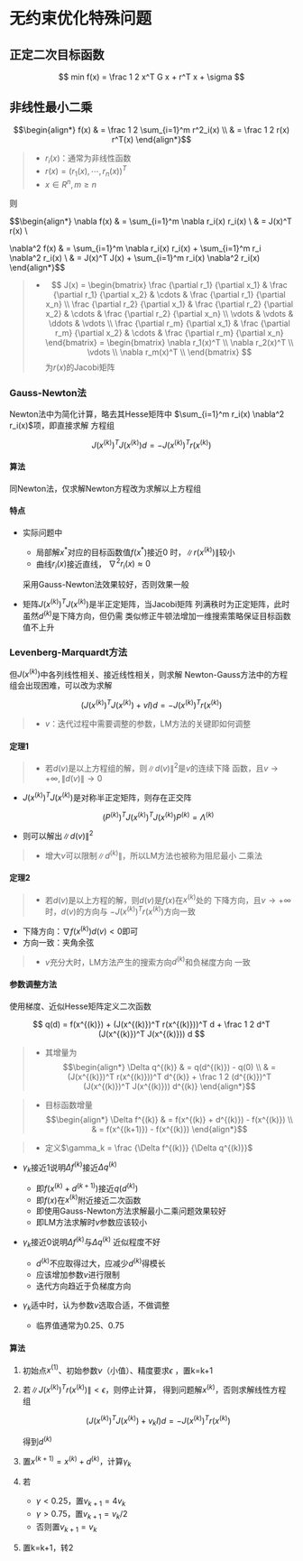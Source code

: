 #	无约束优化特殊问题

##	正定二次目标函数

$$
min f(x) = \frac 1 2 x^T G x + r^T x + \sigma
$$

##	非线性最小二乘

$$\begin{align*}
f(x) & = \frac 1 2 \sum_{i=1}^m r^2_i(x) \\
& = \frac 1 2 r(x) r^T(x)
\end{align*}$$

> - $r_i(x)$：通常为非线性函数
> - $r(x) = (r_1(x), \cdots, r_n(x))^T$
> - $x \in R^n, m \geq n$

则

$$\begin{align*}
\nabla f(x) & = \sum_{i=1}^m \nabla r_i(x)
	r_i(x) \\
& = J(x)^T r(x) \\

\nabla^2 f(x) & = \sum_{i=1}^m \nabla r_i(x)
	r_i(x) + \sum_{i=1}^m r_i \nabla^2 r_i(x) \\
& = J(x)^T J(x) + \sum_{i=1}^m r_i(x) \nabla^2 r_i(x)
\end{align*}$$

> - $$
	J(x) = \begin{bmatrix}
	\frac {\partial r_1} {\partial x_1} &
		\frac {\partial r_1} {\partial x_2} & \cdots &
		\frac {\partial r_1} {\partial x_n} \\
	\frac {\partial r_2} {\partial x_1} &
		\frac {\partial r_2} {\partial x_2} & \cdots &
		\frac {\partial r_2} {\partial x_n} \\
	\vdots & \vdots & \ddots & \vdots \\
	\frac {\partial r_m} {\partial x_1} &
		\frac {\partial r_m} {\partial x_2} & \cdots &
		\frac {\partial r_m} {\partial x_n}
	\end{bmatrix}
	= \begin{bmatrix}
	\nabla r_1(x)^T \\
	\nabla r_2(x)^T \\
	\vdots \\
	\nabla r_m(x)^T \\
	\end{bmatrix}
	$$
	为$r(x)$的Jacobi矩阵

###	Gauss-Newton法

Newton法中为简化计算，略去其Hesse矩阵中
$\sum_{i=1}^m r_i(x) \nabla^2 r_i(x)$项，即直接求解
方程组

$$
J(x^{(k)})^T J(x^{(k)}) d = -J(x^{(k)})^T r(x^{(k)})
$$

####	算法

同Newton法，仅求解Newton方程改为求解以上方程组

####	特点

-	实际问题中

	-	局部解$x^{ * }$对应的目标函数值$f(x^{ * })$接近0
		时，$\|r(x^{(k)})\|$较小
	-	曲线$r_i(x)$接近直线，
		$\nabla^2 r_i(x) \approx 0$

	采用Gauss-Newton法效果较好，否则效果一般

-	矩阵$J(x^{(k)})^T J(x^{(k)})$是半正定矩阵，当Jacobi矩阵
	列满秩时为正定矩阵，此时虽然$d^{(k)}$是下降方向，但仍需
	类似修正牛顿法增加一维搜索策略保证目标函数值不上升

###	Levenberg-Marquardt方法

但$J(x^{(k)})$中各列线性相关、接近线性相关，则求解
Newton-Gauss方法中的方程组会出现困难，可以改为求解

$$
(J(x^{(k)})^T J(x^{(k)}) + vI) d = -J(x^{(k)})^T r(x^{(k)})
$$

> - $v$：迭代过程中需要调整的参数，LM方法的关键即如何调整

####	定理1

> - 若$d(v)$是以上方程组的解，则$\|d(v)\|^2$是$v$的连续下降
	函数，且$v \rightarrow +\infty, \|d(v)\| \rightarrow 0$

-	$J(x^{(k)})^T J(x^{(k)})$是对称半正定矩阵，则存在正交阵

	$$
	(P^{(k)})^T J(x^{(k)})^T J(x^{(k)}) P^{(k)} =
		\Lambda^{(k)}
	$$

-	则可以解出$\|d(v)\|^2$

> - 增大$v$可以限制$\|d^{(k)}\|$，所以LM方法也被称为阻尼最小
	二乘法

####	定理2

> - 若$d(v)$是以上方程的解，则$d(v)$是$f(x)$在$x^{(k)}$处的
	下降方向，且$v \rightarrow + \infty$时，$d(v)$的方向与
	$-J(x^{(k)})^T r(x^{(k)})$方向一致

-	下降方向：$\nabla f(x^{(k)}) d(v) < 0$即可
-	方向一致：夹角余弦

> - $v$充分大时，LM方法产生的搜索方向$d^{(k)}$和负梯度方向
	一致

####	参数调整方法

使用梯度、近似Hesse矩阵定义二次函数

$$
q(d) = f(x^{(k)}) + (J(x^{(k)})^T r(x^{(k)}))^T d +
	\frac 1 2 d^T (J(x^{(k)})^T J(x^{(k)})) d
$$

> - 其增量为
	$$\begin{align*}
	\Delta q^{(k)} & = q(d^{(k)}) - q(0) \\
	& = (J(x^{(k)})^T r(x^{(k)}))^T d^{(k)} + \frac 1 2
		(d^{(k)})^T (J(x^{(k)})^T J(x^{(k)})) d^{(k)}
	\end{align*}$$

> - 目标函数增量
	$$\begin{align*}
	\Delta f^{(k)} & = f(x^{(k)} + d^{(k)}) - f(x^{(k)}) \\
	& = f(x^{(k+1)}) - f(x^{(k)})
	\end{align*}$$

> - 定义$\gamma_k = \frac {\Delta f^{(k)}} {\Delta q^{(k)}}$

-	$\gamma_k$接近1说明$\Delta f^{(k)}$接近$\Delta q^{(k)}$

	-	即$f(x^{(k)} + d^{(k+1)})$接近$q(d^{(k)})$
	-	即$f(x)$在$x^{(k)}$附近接近二次函数
	-	即使用Gauss-Newton方法求解最小二乘问题效果较好
	-	即LM方法求解时$v$参数应该较小

-	$\gamma_k$接近0说明$\Delta f^{(k)}$与$\Delta q^{(k)}$
	近似程度不好

	-	$d^{(k)}$不应取得过大，应减少$d^{(k)}$得模长
	-	应该增加参数$v$进行限制
	-	迭代方向趋近于负梯度方向

-	$\gamma_k$适中时，认为参数$v$选取合适，不做调整
	-	临界值通常为0.25、0.75

####	算法

1.	初始点$x^{(1)}$、初始参数$v$（小值）、精度要求$\epsilon$
	，置k=k+1

2.	若$\|J(x^{(k)})^T r(x^{(k)})\| < \epsilon$，则停止计算，
	得到问题解$x^{(k)}$，否则求解线性方程组

	$$
	(J(x^{(k)})^T J(x^{(k)}) + v_kI) d = -J(x^{(k)})^T
		r(x^{(k)})
	$$

	得到$d^{(k)}$

3.	置$x^{(k+1)} = x^{(k)} + d^{(k)}$，计算$\gamma_k$

4.	若
	-	$\gamma < 0.25$，置$v_{k+1} = 4 v_k$
	-	$\gamma > 0.75$，置$v_{k+1} = v_k / 2$
	-	否则置$v_{k+1} = v_k$

5.	置k=k+1，转2

